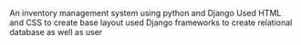 An inventory management system using python and Django
Used HTML and CSS to create base layout 
used Django frameworks to create relational database as well as user 

